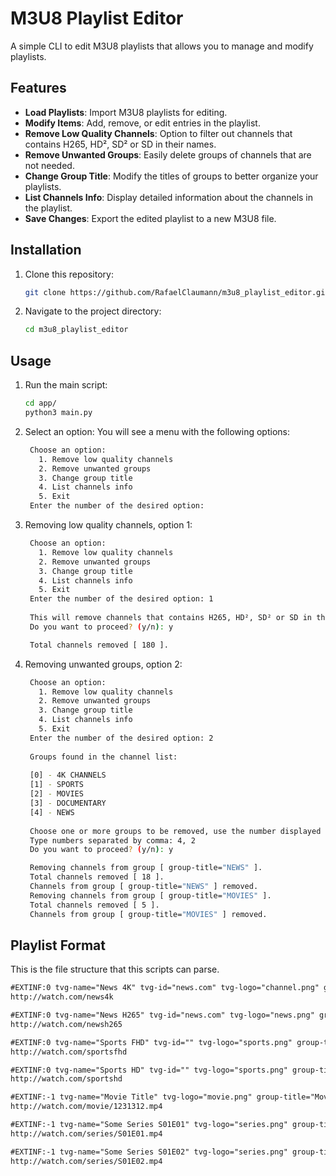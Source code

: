 # M3U8 Playlist Editor

A simple CLI to edit M3U8 playlists that allows you to manage and modify playlists.

## Features

- **Load Playlists**: Import M3U8 playlists for editing.
- **Modify Items**: Add, remove, or edit entries in the playlist.
- **Remove Low Quality Channels**: Option to filter out channels that contains H265, HD², SD² or SD in their names.
- **Remove Unwanted Groups**: Easily delete groups of channels that are not needed.
- **Change Group Title**: Modify the titles of groups to better organize your playlists.
- **List Channels Info**: Display detailed information about the channels in the playlist.
- **Save Changes**: Export the edited playlist to a new M3U8 file.

## Installation

1. Clone this repository:
   ```bash
   git clone https://github.com/RafaelClaumann/m3u8_playlist_editor.git
   ```

2. Navigate to the project directory:
   ```bash
   cd m3u8_playlist_editor
   ```

## Usage

1. Run the main script:
   ```bash
   cd app/
   python3 main.py
   ```

2. Select an option: You will see a menu with the following options:
   ```bash
    Choose an option:
      1. Remove low quality channels
      2. Remove unwanted groups
      3. Change group title
      4. List channels info
      5. Exit
    Enter the number of the desired option: 
   ```
  
3. Removing low quality channels, option 1:
   ```bash
    Choose an option:
      1. Remove low quality channels
      2. Remove unwanted groups
      3. Change group title
      4. List channels info
      5. Exit
    Enter the number of the desired option: 1
    
    This will remove channels that contains H265, HD², SD² or SD in their names.
    Do you want to proceed? (y/n): y
   
    Total channels removed [ 180 ].
   ```
  
4. Removing unwanted groups, option 2:
   ```bash
    Choose an option:
      1. Remove low quality channels
      2. Remove unwanted groups
      3. Change group title
      4. List channels info
      5. Exit
    Enter the number of the desired option: 2
    
    Groups found in the channel list: 
    
    [0] - 4K CHANNELS
    [1] - SPORTS
    [2] - MOVIES
    [3] - DOCUMENTARY
    [4] - NEWS
    
    Choose one or more groups to be removed, use the number displayed at left of the group title.
    Type numbers separated by comma: 4, 2
    Do you want to proceed? (y/n): y
   
    Removing channels from group [ group-title="NEWS" ].
    Total channels removed [ 18 ].
    Channels from group [ group-title="NEWS" ] removed.
    Removing channels from group [ group-title="MOVIES" ].
    Total channels removed [ 5 ].
    Channels from group [ group-title="MOVIES" ] removed.
   ```

## Playlist Format
This is the file structure that this scripts can parse.
   ```txt
   #EXTINF:0 tvg-name="News 4K" tvg-id="news.com" tvg-logo="channel.png" group-title="NEWS" catchup="default" catchup-days="7",News 4K
   http://watch.com/news4k

   #EXTINF:0 tvg-name="News H265" tvg-id="news.com" tvg-logo="news.png" group-title="NEWS" catchup="default" catchup-days="7",News H265
   http://watch.com/newsh265

   #EXTINF:0 tvg-name="Sports FHD" tvg-id="" tvg-logo="sports.png" group-title="SPORTS",Sports FHD
   http://watch.com/sportsfhd

   #EXTINF:0 tvg-name="Sports HD" tvg-id="" tvg-logo="sports.png" group-title="SPORTS",Sports HD
   http://watch.com/sportshd
   
   #EXTINF:-1 tvg-name="Movie Title" tvg-logo="movie.png" group-title="Movies | Drama",Movie Title
   http://watch.com/movie/1231312.mp4

   #EXTINF:-1 tvg-name="Some Series S01E01" tvg-logo="series.png" group-title="Series | provider",Some Series S01E01
   http://watch.com/series/S01E01.mp4

   #EXTINF:-1 tvg-name="Some Series S01E02" tvg-logo="series.png" group-title="Series | provider",Some Series S01E02
   http://watch.com/series/S01E02.mp4
   ```
